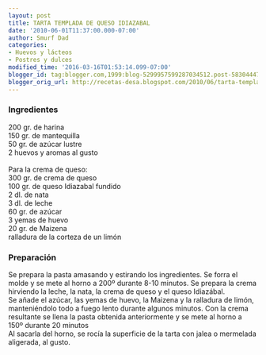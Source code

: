 ```yaml
---
layout: post
title: TARTA TEMPLADA DE QUESO IDIAZABAL
date: '2010-06-01T11:37:00.000-07:00'
author: Smurf Dad
categories:
- Huevos y lácteos
- Postres y dulces
modified_time: '2016-03-16T01:53:14.099-07:00'
blogger_id: tag:blogger.com,1999:blog-5299957599287034512.post-5830444736597154826
blogger_orig_url: http://recetas-desa.blogspot.com/2010/06/tarta-templada-de-queso-idiazabal.html
---
```


<h3>Ingredientes</h3>200 gr. de harina<br />150 gr. de mantequilla<br />50 gr. de azúcar lustre<br />2 huevos y aromas al gusto<br /><br />Para la crema de queso:<br />300 gr. de crema de queso<br />100 gr. de queso Idiazabal fundido<br />2 dl. de nata<br />3 dl. de leche<br />60 gr. de azúcar<br />3 yemas de huevo<br />20 gr. de Maizena<br />ralladura de la corteza de un limón<br /><h3>Preparación</h3>Se prepara la pasta amasando y estirando los ingredientes. Se forra el molde y se mete al horno a 200º durante 8-10 minutos. Se prepara la crema hirviendo la leche, la nata, la crema de queso y el queso Idiazábal.<br />Se añade el azúcar, las yemas de huevo, la Maizena y la ralladura de limón, manteniéndolo todo a fuego lento durante algunos minutos. Con la crema resultante se llena la pasta obtenida anteriormente y se mete al horno a 150º durante 20 minutos<br />Al sacarla del horno, se rocía la superficie de la tarta con jalea o mermelada aligerada, al gusto.